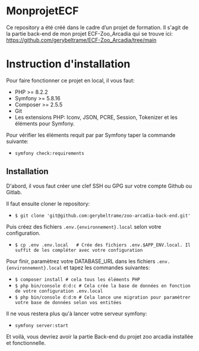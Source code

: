 # MonprojetECF
Ce repository a été créé dans le cadre d’un projet de formation. Il s'agit de la partie back-end de mon projet ECF-Zoo_Arcadia qui se trouve ici: https://github.com/gerybeltrame/ECF-Zoo_Arcadia/tree/main

# Instruction d'installation
Pour faire fonctionner ce projet en local, il vous faut:
- PHP >= 8.2.2
- Symfony >= 5.8.16
- Composer >= 2.5.5
- Git
- Les extensions PHP: Iconv, JSON, PCRE, Session, Tokenizer et les éléments pour Symfony.

Pour vérifier les éléments requit par par Symfony taper la commande suivante:
- `symfony check:requirements`

## Installation

D'abord, il vous faut créer une clef SSH ou GPG sur votre compte Github ou Gitlab.

Il faut ensuite cloner le repository:
- `$ git clone 'git@github.com:gerybeltrame/zoo-arcadia-back-end.git'`

Puis créez des fichiers `.env.{environnement}.local` selon votre configuration.
- `$ cp .env .env.local   # Crée des fichiers .env.$APP_ENV.local. Il suffit de les compléter avec votre configuration`

Pour finir, paramètrez votre DATABASE_URL dans les fichiers `.env.{environnement}.local` et tapez les commandes suivantes:
- `$ composer install # cela tous les éléments PHP`
- `$ php bin/console d:d:c # Cela crée la base de données en fonction de votre configuration .env.local`
- `$ php bin/console d:d:m # Cela lance une migration pour paramètrer votre base de données selon vos entitées`

Il ne vous restera plus qu'à lancer votre serveur symfony:
- `symfony server:start`

Et voilà, vous devriez avoir la partie Back-end du projet zoo arcadia installée et fonctionnelle.